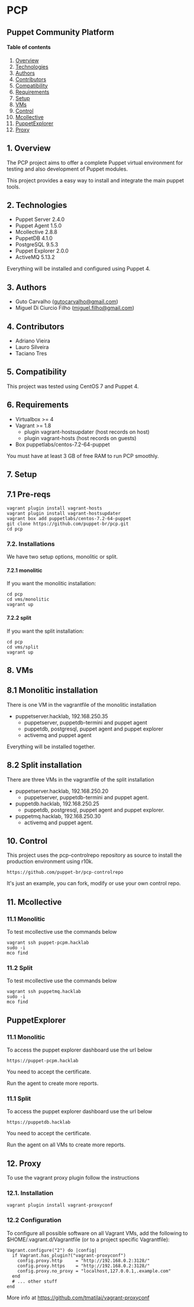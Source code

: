 # PCP
## **P**uppet **C**ommunity **P**latform

#### Table of contents

1. [Overview](#overview)
2. [Technologies](#technologies)
3. [Authors](#authors)
4. [Contributors](#contribuidores)
5. [Compatibility](#compatibility)
6. [Requirements](#requirements)
7. [Setup](#setup)
8. [VMs](#vms)
9. [Control](#control)
10. [Mcollective](#mcollective)
11. [PuppetExplorer](#puppetexplorer)
12. [Proxy](#proxy)

## 1. Overview

The PCP project aims to offer a complete Puppet virtual environment for testing and also development of Puppet modules.

This project provides a easy way to install and integrate the main puppet tools.

## 2. Technologies

* Puppet Server 2.4.0
* Puppet Agent 1.5.0
* Mcollective 2.8.8
* PuppetDB 4.1.0
* PostgreSQL 9.5.3
* Puppet Explorer 2.0.0
* ActiveMQ 5.13.2

Everything will be installed and configured using Puppet 4.

## 3. Authors

* Guto Carvalho (gutocarvalho@gmail.com)
* Miguel Di Ciurcio Filho (miguel.filho@gmail.com)

## 4. Contributors

* Adriano Vieira
* Lauro Silveira
* Taciano Tres

## 5. Compatibility

This project was tested using CentOS 7 and Puppet 4.

## 6. Requirements

* Virtualbox >= 4
* Vagrant >= 1.8
  * plugin vagrant-hostsupdater (host records on host)
  * plugin vagrant-hosts (host records on guests)
* Box puppetlabs/centos-7.2-64-puppet

You must have at least 3 GB of free RAM to run PCP smoothly.

## 7. Setup

## 7.1 Pre-reqs

```
vagrant plugin install vagrant-hosts
vagrant plugin install vagrant-hostsupdater
vagrant box add puppetlabs/centos-7.2-64-puppet
git clone https://github.com/puppet-br/pcp.git
cd pcp
```

### 7.2. Installations

We have two setup options, monolitic or split.

#### 7.2.1 monolitic

If you want the monolitic installation:

    cd pcp
    cd vms/monolitic
    vagrant up

#### 7.2.2 split

If you want the split installation:

    cd pcp
    cd vms/split
    vagrant up

## 8. VMs

## 8.1 Monolitic installation

There is one VM in the vagrantfile of the monolitic installation

* puppetserver.hacklab, 192.168.250.35
  * puppetserver, puppetdb-termini and puppet agent
  * puppetdb, postgresql, puppet agent and puppet explorer
  * activemq and puppet agent

Everything will be installed together.

## 8.2 Split installation

There are three VMs in the vagrantfile of the split installation

* puppetserver.hacklab, 192.168.250.20
  * puppetserver, puppetdb-termini and puppet agent.
* puppetdb.hacklab, 192.168.250.25
  * puppetdb, postgresql, puppet agent and puppet explorer.
* puppetmq.hacklab, 192.168.250.30
  * activemq and puppet agent.

## 10. Control

This project uses the pcp-controlrepo repository as source to install the
production environment using r10k.

    https://github.com/puppet-br/pcp-controlrepo

It's just an example, you can fork, modify or use your own control repo.

## 11. Mcollective

### 11.1 Monolitic

To test mcollective use the commands below

    vagrant ssh puppet-pcpm.hacklab
    sudo -i
    mco find

### 11.2 Split

To test mcollective use the commands below

    vagrant ssh puppetmq.hacklab
    sudo -i
    mco find

## PuppetExplorer

### 11.1 Monolitic

To access the puppet explorer dashboard use the url below

    https://puppet-pcpm.hacklab

You need to accept the certificate.

Run the agent to create more reports.

### 11.1 Split

To access the puppet explorer dashboard use the url below

    https://puppetdb.hacklab

You need to accept the certificate.

Run the agent on all VMs to create more reports.

## 12. Proxy

To use the vagrant proxy plugin follow the instructions

### 12.1. Installation

  ```
  vagrant plugin install vagrant-proxyconf
  ```

### 12.2 Configuration

To configure all possible software on all Vagrant VMs, add the following to $HOME/.vagrant.d/Vagrantfile (or to a project specific Vagrantfile):

```
Vagrant.configure("2") do |config|
  if Vagrant.has_plugin?("vagrant-proxyconf")
    config.proxy.http     = "http://192.168.0.2:3128/"
    config.proxy.https    = "http://192.168.0.2:3128/"
    config.proxy.no_proxy = "localhost,127.0.0.1,.example.com"
  end
  # ... other stuff
end
```

More info at https://github.com/tmatilai/vagrant-proxyconf
